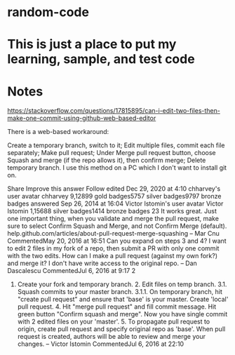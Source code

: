 # random-code
# This is just a place to put my learning, sample, and test code
# Notes

https://stackoverflow.com/questions/17815895/can-i-edit-two-files-then-make-one-commit-using-github-web-based-editor

There is a web-based workaround:

Create a temporary branch, switch to it;
Edit multiple files, commit each file separately;
Make pull request;
Under Merge pull request button, choose Squash and merge (if the repo allows it), then confirm merge;
Delete temporary branch.
I use this method on a PC which I don't want to install git on.

Share
Improve this answer
Follow
edited Dec 29, 2020 at 4:10
chharvey's user avatar
chharvey
9,12899 gold badges5757 silver badges9797 bronze badges
answered Sep 26, 2014 at 16:04
Victor Istomin's user avatar
Victor Istomin
1,15688 silver badges1414 bronze badges
23
It works great. Just one important thing, when you validate and merge the pull request, make sure to select Confirm Squash and Merge, and not Confirm Merge (default). help.github.com/articles/about-pull-request-merge-squashing – 
Mar Cnu
 CommentedMay 20, 2016 at 16:51
Can you expand on steps 3 and 4? I want to edit 2 files in my fork of a repo, then submit a PR with only one commit with the two edits. How can I make a pull request (against my own fork?) and merge it? I don't have write access to the original repo. – 
Dan Dascalescu
 CommentedJul 6, 2016 at 9:17
2
1. Create your fork and temporary branch. 2. Edit files on temp branch. 3.1. Squash commits to your master branch. 3.1.1. On temporary branch, hit "create pull request" and ensure that 'base' is your master. Create 'local' pull request. 4. Hit "merge pull request" and fill commit message. Hit green button "Confirm squash and merge". Now you have single commit with 2 edited files on your 'master'. 5. To propagate pull request to origin, create pull request and specify original repo as 'base'. When pull request is created, authors will be able to review and merge your changes. – 
Victor Istomin
 CommentedJul 6, 2016 at 22:10
